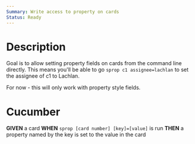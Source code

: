 ```yaml
---
Summary: Write access to property on cards
Status: Ready
---
```


# Description

Goal is to allow setting property fields on cards from the command line
directly. This means you'll be able to go `sprop c1 assignee=lachlan` to set
the assignee of c1 to Lachlan.

For now - this will only work with property style fields.

# Cucumber

**GIVEN** a card
**WHEN** `sprop [card number] [key]=[value]` is run
**THEN** a property named by the key is set to the value in the card
